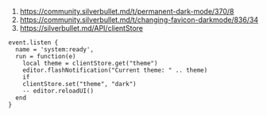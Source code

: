 
1. https://community.silverbullet.md/t/permanent-dark-mode/370/8
2. https://community.silverbullet.md/t/changing-favicon-darkmode/836/34
3. https://silverbullet.md/API/clientStore

```
event.listen {
  name = 'system:ready',
  run = function(e)
    local theme = clientStore.get("theme")
    editor.flashNotification("Current theme: " .. theme)
    if
    clientStore.set("theme", "dark")
    -- editor.reloadUI()
  end
}
```

